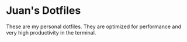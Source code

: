# Juan's Dotfiles

These are my personal dotfiles. They are optimized for performance and very high
productivity in the terminal.
